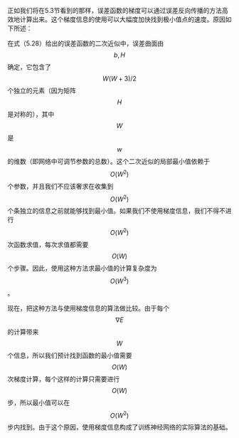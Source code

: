 正如我们将在5.3节看到的那样，误差函数的梯度可以通过误差反向传播的方法高效地计算出来。这个梯度信息的使用可以大幅度加快找到极小值点的速度。原因如下所述：    

在式（5.28）给出的误差函数的二次近似中，误差曲面由$$ b, H $$确定，它包含了$$ W(W+3) / 2 $$个独立的元素（因为矩阵$$ H $$是对称的），其中$$ W $$是$$ w $$的维数（即网络中可调节参数的总数）。这个二次近似的局部最小值依赖于$$ O(W^2) $$个参数，并且我们不应该奢求在收集到$$ O(W^2)
$$个条独立的信息之前就能够找到最小值。如果我们不使用梯度信息，我们不得不进行$$ O(W^2) $$次函数求值，每次求值都需要$$ O(W) $$个步骤。因此，使用这种方法求最小值的计算复杂度为$$ O(W^3) $$。    

现在，把这种方法与使用梯度信息的算法做比较。由于每个$$ \nabla E $$的计算带来$$ W $$个信息，所以我们预计找到函数的最小值需要$$ O(W) $$次梯度计算，每个这样的计算只需要进行$$ O(W) $$步，所以最小值可以在$$ O(W^2) $$步内找到。由于这个原因，使用梯度信息构成了训练神经网络的实际算法的基础。    


